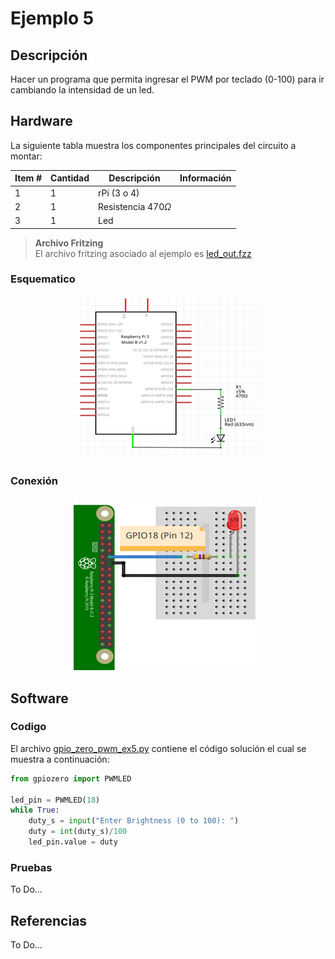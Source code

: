 # Ejemplo 5 


## Descripción

Hacer un programa que permita ingresar el PWM por teclado (0-100) para ir cambiando la intensidad de un led.

## Hardware

La siguiente tabla muestra los componentes principales del circuito a montar:

|Item # |Cantidad |Descripción| Información|
|---|---|---|---|
|1|1|rPi (3 o 4)||
|2|1|Resistencia $470 \Omega$||
|3|1|Led||

> **Archivo Fritzing** <br>
> El archivo fritzing asociado al ejemplo es [led_out.fzz](led_out.fzz)

### Esquematico

<p align = "center">
<img src = "example5_sch.png">
</p>

### Conexión

<p align = "center">
<img src = "example5_bb.png">
</p>


## Software

### Codigo

El archivo [gpio_zero_pwm_ex5.py](gpio_zero_pwm_ex5.py) contiene el código solución el cual se muestra a continuación:

```py
from gpiozero import PWMLED

led_pin = PWMLED(18)
while True:
    duty_s = input("Enter Brightness (0 to 100): ")
    duty = int(duty_s)/100
    led_pin.value = duty
```

### Pruebas

To Do...

## Referencias

To Do...